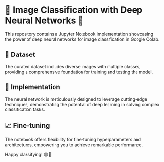 # 🚀 Image Classification with Deep Neural Networks 🌟

This repository contains a Jupyter Notebook implementation showcasing the power of deep neural networks for image classification in Google Colab.

## 📁 Dataset

The curated dataset includes diverse images with multiple classes, providing a comprehensive foundation for training and testing the model.

## 🧠 Implementation

The neural network is meticulously designed to leverage cutting-edge techniques, demonstrating the potential of deep learning in solving complex classification tasks.

## 📈 Fine-tuning

The notebook offers flexibility for fine-tuning hyperparameters and architectures, empowering you to achieve remarkable performance.

Happy classifying! 😄🎉

